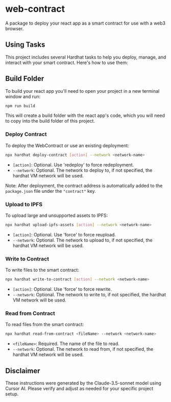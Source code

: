 # web-contract
A package to deploy your react app as a smart contract for use with a web3 browser.

## Using Tasks

This project includes several Hardhat tasks to help you deploy, manage, and interact with your smart contract. Here's how to use them:

## Build Folder
To build your react app you'll need to open your project in a new terminal window and run:
```bash
npm run build
```
This will create a build folder with the react app's code, which you will need to copy into the build folder of this project.

### Deploy Contract

To deploy the WebContract or use an existing deployment:

```bash
npx hardhat deploy-contract [action] --network <network-name>
```
- `[action]`: Optional. Use 'redeploy' to force redeployment.
- `--network`: Optional. The network to deploy to, if not specified, the hardhat VM network will be used.

Note: After deployment, the contract address is automatically added to the `package.json` file under the `"contract"` key.

### Upload to IPFS

To upload large and unsupported assets to IPFS:

```bash
npx hardhat upload-ipfs-assets [action] --network <network-name>
```
- `[action]`: Optional. Use 'force' to force reupload.
- `--network`: Optional. The network to upload to, if not specified, the hardhat VM network will be used.

### Write to Contract

To write files to the smart contract:

```bash
npx hardhat write-to-contract [action] --network <network-name>
```
- `[action]`: Optional. Use 'force' to force rewrite.
- `--network`: Optional. The network to write to, if not specified, the hardhat VM network will be used.

### Read from Contract

To read files from the smart contract:

```bash
npx hardhat read-from-contract <fileName> --network <network-name>
```
- `<fileName>`: Required. The name of the file to read.
- `--network`: Optional. The network to read from, if not specified, the hardhat VM network will be used.

## Disclaimer

These instructions were generated by the Claude-3.5-sonnet model using Cursor AI. Please verify and adjust as needed for your specific project setup.